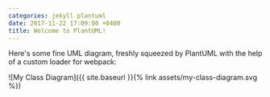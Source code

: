 ```yaml
---
categories: jekyll plantuml
date: 2017-11-22 17:09:00 +0400
title: Welcome to PlantUML!
---
```


Here's some fine UML diagram, freshly squeezed by PlantUML with the help of a custom loader for webpack:

![My Class Diagram]({{ site.baseurl }}{% link assets/my-class-diagram.svg %})
